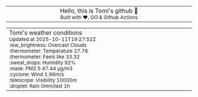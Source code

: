 
<div align="center">
<table>
<tbody>
<td align="center">
<img width="2000" height="0"><br>
Hello, this is Tomi's github 👋<br>
<sup>Built with ❤️, GO & Github Actions</sup><br>
<img width="2000" height="0">
</td>
</tbody>
</table>
</div>
<table>
<tbody>
<td align="left">
<img width="2000" height="0"><br>
Tomi's weather conditions<br>
<sup>Updated at 2025-10-11T19:27:52Z</sup><br>
<sup>:low_brightness: Overcast Clouds</sup><br>
<sup>:thermometer: Temperature 27.76 </sup><br>
<sup>:thermometer: Feels like 33.32</sup><br>
<sup>:sweat_drops: Humidity 92%</sup><br>
<sup>:mask: PM2.5 47.44 μg/m3</sup><br>
<sup>:cyclone: Wind 1.96m/s </sup><br>
<sup>:telescope: Visibility 10000m </sup><br>
<sup>:droplet: Rain 0mm/last 1h </sup><br>
<img width="2000" height="0">
</td>
<td align="left">
<img width="2000" height="0"><br>
<br>
<img width="2000" height="0">
</td>
</tbody>
</table>
</div>
    